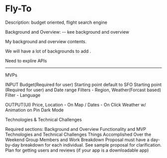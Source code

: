 # Fly-To

Description: budget oriented, flight search engine

Background and Overview:
-- kee background and overview

My background and overview contents.

We will have a lot of backgrounds to add . 

Need to explire APIs

----------------


MVPs

INPUT
 Budget(Required for user) Starting point default to SFO
Starting point (Required for user) and Date range
Filters - Region, Weather(Forcast based)
Filter - Language

OUTPUT(UI)
Price, Location - On Map / Dates - On Click
Weather w/ Animation on Pin
Dark Mode

Technologies & Technical Challenges







Required sections:
Background and Overview
Functionality and MVP
Technologies and Technical Challenges
Things Accomplished Over the Weekend
Group Members and Work Breakdown
Proposal must have a day-by-day breakdown for each individual. See sample proposal for clarification.
Plan for getting users and reviews (if your app is a downloadable app)
